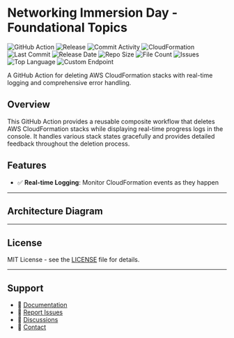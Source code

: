 # Networking Immersion Day - Foundational Topics

![GitHub Action](https://img.shields.io/badge/GitHub-Action-blue?logo=github)&nbsp;![Release](https://github.com/subhamay-bhattacharyya/0308-vpc-cft/actions/workflows/release.yaml/badge.svg)&nbsp;![Commit Activity](https://img.shields.io/github/commit-activity/t/subhamay-bhattacharyya/0308-vpc-cft)&nbsp;![CloudFormation](https://img.shields.io/badge/AWS-CloudFormation-orange?logo=amazonaws)&nbsp;![Last Commit](https://img.shields.io/github/last-commit/subhamay-bhattacharyya/0308-vpc-cft)&nbsp;![Release Date](https://img.shields.io/github/release-date/subhamay-bhattacharyya/0308-vpc-cft)&nbsp;![Repo Size](https://img.shields.io/github/repo-size/subhamay-bhattacharyya/0308-vpc-cft)&nbsp;![File Count](https://img.shields.io/github/directory-file-count/subhamay-bhattacharyya/0308-vpc-cft)&nbsp;![Issues](https://img.shields.io/github/issues/subhamay-bhattacharyya/0308-vpc-cft)&nbsp;![Top Language](https://img.shields.io/github/languages/top/subhamay-bhattacharyya/0308-vpc-cft)&nbsp;![Custom Endpoint](https://img.shields.io/endpoint?url=https://gist.githubusercontent.com/bsubhamay/00af47d2f88d5610fcac2912c6e37532/raw/0308-vpc-cft.json?)


A GitHub Action for deleting AWS CloudFormation stacks with real-time logging and comprehensive error handling.

## Overview

This GitHub Action provides a reusable composite workflow that deletes AWS CloudFormation stacks while displaying real-time progress logs in the console. It handles various stack states gracefully and provides detailed feedback throughout the deletion process.

## Features

- ✅ **Real-time Logging**: Monitor CloudFormation events as they happen

---

## Architecture Diagram


---

## License

MIT License - see the [LICENSE](LICENSE) file for details.

---

## Support

- 📖 [Documentation](https://github.com/subhamay-bhattacharyya/0308-vpc-cft/wiki)
- 🐛 [Report Issues](https://github.com/subhamay-bhattacharyya/0308-vpc-cft/issues)
- 💬 [Discussions](https://github.com/subhamay-bhattacharyya/0308-vpc-cft/discussions)
- 📧 [Contact](mailto:support@subhamay.aws@gmail.com)